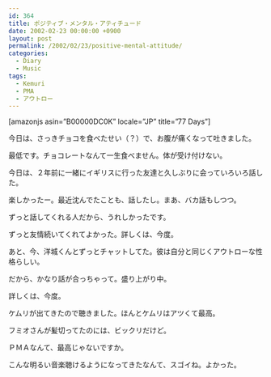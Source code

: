 ```yaml
---
id: 364
title: ポジティブ・メンタル・アティチュード
date: 2002-02-23 00:00:00 +0900
layout: post
permalink: /2002/02/23/positive-mental-attitude/
categories:
  - Diary
  - Music
tags:
  - Kemuri
  - PMA
  - アウトロー
---
```

[amazonjs asin=&#8221;B00000DC0K&#8221; locale=&#8221;JP&#8221; title=&#8221;77 Days&#8221;]

今日は、さっきチョコを食べたせい（？）で、お腹が痛くなって吐きました。
  
最低です。チョコレートなんて一生食べません。体が受け付けない。

今日は、２年前に一緒にイギリスに行った友達と久しぶりに会っていろいろ話した。
  
楽しかったー。最近沈んでたことも、話したし。まあ、バカ話もしつつ。
  
ずっと話してくれる人だから、うれしかったです。
  
ずっと友情続いてくれてよかった。詳しくは、今度。

あと、今、洋城くんとずっとチャットしてた。彼は自分と同じくアウトローな性格らしい。
  
だから、かなり話が合っちゃって。盛り上がり中。
  
詳しくは、今度。

ケムリが出てきたので聴きました。ほんとケムリはアツくて最高。
  
フミオさんが髪切ってたのには、ビックリだけど。
  
ＰＭＡなんて、最高じゃないですか。
  
こんな明るい音楽聴けるようになってきたなんて、スゴイね。よかった。

